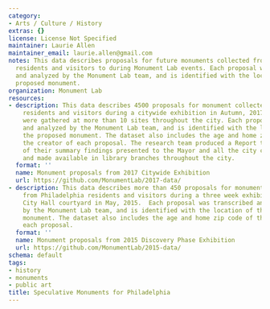 ```yaml
---
category:
- Arts / Culture / History
extras: {}
license: License Not Specified
maintainer: Laurie Allen
maintainer_email: laurie.allen@gmail.com
notes: This data describes proposals for future monuments collected from Philadelphia
  residents and visitors to during Monument Lab events. Each proposal was transcribed
  and analyzed by the Monument Lab team, and is identified with the location of the
  proposed monument.
organization: Monument Lab
resources:
- description: This data describes 4500 proposals for monument collected from Philadelphia
    residents and visitors during a citywide exhibition in Autumn, 2017. The proposals
    were gathered at more than 10 sites throughout the city. Each proposal was transcribed
    and analyzed by the Monument Lab team, and is identified with the location of
    the proposed monument. The dataset also includes the age and home zip code of
    the creator of each proposal. The research team produced a Report to the City
    of their summary findings presented to the Mayor and all the city commissioners,
    and made available in library branches throughout the city.
  format: ''
  name: Monument proposals from 2017 Citywide Exhibition
  url: https://github.com/MonumentLab/2017-data/
- description: This data describes more than 450 proposals for monument collected
    from Philadelphia residents and visitors during a three week exhibition in the
    City Hall courtyard in May, 2015.  Each proposal was transcribed and analyzed
    by the Monument Lab team, and is identified with the location of the proposed
    monument. The dataset also includes the age and home zip code of the creator of
    each proposal.
  format: ''
  name: Monument proposals from 2015 Discovery Phase Exhibition
  url: https://github.com/MonumentLab/2015-data/
schema: default
tags:
- history
- monuments
- public art
title: Speculative Monuments for Philadelphia
---
```

